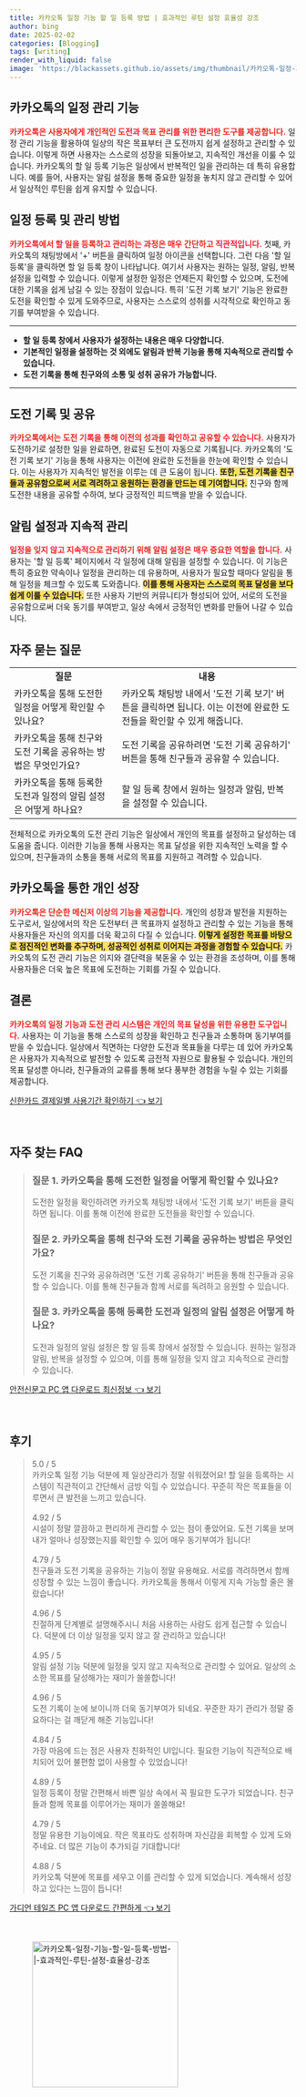 ```yaml
---
title: 카카오톡 일정 기능 할 일 등록 방법 | 효과적인 루틴 설정 효율성 강조
author: bing
date: 2025-02-02
categories: [Blogging]
tags: [writing]
render_with_liquid: false
image: 'https://blackassets.github.io/assets/img/thumbnail/카카오톡-일정-기능-할-일-등록-방법-|-효과적인-루틴-설정-효율성-강조.webp'
---
```



<h2 id='카카오톡의 일정 관리 기능'>카카오톡의 일정 관리 기능</h2>

<p><b><span style="color: #ee2323;">카카오톡은 사용자에게 개인적인 도전과 목표 관리를 위한 편리한 도구를 제공합니다.</span></b> 일정 관리 기능을 활용하여 일상의 작은 목표부터 큰 도전까지 쉽게 설정하고 관리할 수 있습니다. 이렇게 하면 사용자는 스스로의 성장을 되돌아보고, 지속적인 개선을 이룰 수 있습니다. 카카오톡의 할 일 등록 기능은 일상에서 반복적인 일을 관리하는 데 특히 유용합니다. 예를 들어, 사용자는 알림 설정을 통해 중요한 일정을 놓치지 않고 관리할 수 있어서 일상적인 루틴을 쉽게 유지할 수 있습니다.</p>

<h2 id='일정 등록 및 관리 방법'>일정 등록 및 관리 방법</h2>

<p><b><span style="color: #ee2323;">카카오톡에서 할 일을 등록하고 관리하는 과정은 매우 간단하고 직관적입니다.</span></b> 첫째, 카카오톡의 채팅방에서 '+' 버튼을 클릭하여 일정 아이콘을 선택합니다. 그런 다음 '할 일 등록'을 클릭하면 할 일 등록 창이 나타납니다. 여기서 사용자는 원하는 일정, 알림, 반복 설정을 입력할 수 있습니다. 이렇게 설정한 일정은 언제든지 확인할 수 있으며, 도전에 대한 기록을 쉽게 남길 수 있는 장점이 있습니다. 특히 '도전 기록 보기' 기능은 완료한 도전을 확인할 수 있게 도와주므로, 사용자는 스스로의 성취를 시각적으로 확인하고 동기를 부여받을 수 있습니다.</p>

<hr />

<ul>
    <li><b>할 일 등록 창에서 사용자가 설정하는 내용은 매우 다양합니다.</b></li>
    <li><b>기본적인 일정을 설정하는 것 외에도 알림과 반복 기능을 통해 지속적으로 관리할 수 있습니다.</b></li>
    <li><b>도전 기록을 통해 친구와의 소통 및 성취 공유가 가능합니다.</b></li>
</ul>

<hr />

<h2 id='도전 기록 및 공유'>도전 기록 및 공유</h2>

<p><b><span style="color: #ee2323;">카카오톡에서는 도전 기록을 통해 이전의 성과를 확인하고 공유할 수 있습니다.</span></b> 사용자가 도전하기로 설정한 일을 완료하면, 완료된 도전이 자동으로 기록됩니다. 카카오톡의 '도전 기록 보기' 기능을 통해 사용자는 이전에 완료한 도전들을 한눈에 확인할 수 있습니다. 이는 사용자가 지속적인 발전을 이루는 데 큰 도움이 됩니다. <b><span style="background-color: #ffe066;">또한, 도전 기록을 친구들과 공유함으로써 서로 격려하고 응원하는 환경을 만드는 데 기여합니다.</span></b> 친구와 함께 도전한 내용을 공유할 수하여, 보다 긍정적인 피드백을 받을 수 있습니다.</p>

<h2 id='알림 설정과 지속적 관리'>알림 설정과 지속적 관리</h2>

<p><b><span style="color: #ee2323;">일정을 잊지 않고 지속적으로 관리하기 위해 알림 설정은 매우 중요한 역할을 합니다.</span></b> 사용자는 '할 일 등록' 페이지에서 각 일정에 대해 알림을 설정할 수 있습니다. 이 기능은 특히 중요한 약속이나 일정을 관리하는 데 유용하며, 사용자가 필요할 때마다 알림을 통해 일정을 체크할 수 있도록 도와줍니다. <b><span style="background-color: #ffe066;">이를 통해 사용자는 스스로의 목표 달성을 보다 쉽게 이룰 수 있습니다.</span></b> 또한 사용자 기반의 커뮤니티가 형성되어 있어, 서로의 도전을 공유함으로써 더욱 동기를 부여받고, 일상 속에서 긍정적인 변화를 만들어 나갈 수 있습니다.</p>

<h2 id='자주 묻는 질문'>자주 묻는 질문</h2>

<table>
    <tr>
        <td style="text-align: center; height: 17px;"><b>질문</b></td>
        <td style="text-align: center; height: 17px;"><b>내용</b></td>
    </tr>
    <tr>
        <td>카카오톡을 통해 도전한 일정을 어떻게 확인할 수 있나요?</td>
        <td>카카오톡 채팅방 내에서 '도전 기록 보기' 버튼을 클릭하면 됩니다. 이는 이전에 완료한 도전들을 확인할 수 있게 해줍니다.</td>
    </tr>
    <tr>
        <td>카카오톡을 통해 친구와 도전 기록을 공유하는 방법은 무엇인가요?</td>
        <td>도전 기록을 공유하려면 '도전 기록 공유하기' 버튼을 통해 친구들과 공유할 수 있습니다.</td>
    </tr>
    <tr>
        <td>카카오톡을 통해 등록한 도전과 일정의 알림 설정은 어떻게 하나요?</td>
        <td>할 일 등록 창에서 원하는 일정과 알림, 반복을 설정할 수 있습니다.</td>
    </tr>
</table>

<p>전체적으로 카카오톡의 도전 관리 기능은 일상에서 개인의 목표를 설정하고 달성하는 데 도움을 줍니다. 이러한 기능을 통해 사용자는 목표 달성을 위한 지속적인 노력을 할 수 있으며, 친구들과의 소통을 통해 서로의 목표를 지원하고 격려할 수 있습니다.</p>

<h2 id='카카오톡을 통한 개인 성장'>카카오톡을 통한 개인 성장</h2>

<p><b><span style="color: #ee2323;">카카오톡은 단순한 메신저 이상의 기능을 제공합니다.</span></b> 개인의 성장과 발전을 지원하는 도구로서, 일상에서의 작은 도전부터 큰 목표까지 설정하고 관리할 수 있는 기능을 통해 사용자들은 자신의 의지를 더욱 확고히 다질 수 있습니다. <b><span style="background-color: #ffe066;">이렇게 설정한 목표를 바탕으로 점진적인 변화를 추구하며, 성공적인 성취로 이어지는 과정을 경험할 수 있습니다.</span></b> 카카오톡의 도전 관리 기능은 의지와 결단력을 북돋울 수 있는 환경을 조성하며, 이를 통해 사용자들은 더욱 높은 목표에 도전하는 기회를 가질 수 있습니다.</p>

<h2 id='결론'>결론</h2>

<p><b><span style="color: #ee2323;">카카오톡의 일정 기능과 도전 관리 시스템은 개인의 목표 달성을 위한 유용한 도구입니다.</span></b> 사용자는 이 기능을 통해 스스로의 성장을 확인하고 친구들과 소통하며 동기부여를 받을 수 있습니다. 일상에서 직면하는 다양한 도전과 목표들을 다루는 데 있어 카카오톡은 사용자가 지속적으로 발전할 수 있도록 금전적 자원으로 활용될 수 있습니다. 개인의 목표 달성뿐 아니라, 친구들과의 교류를 통해 보다 풍부한 경험을 누릴 수 있는 기회를 제공합니다.</p>


<p><a class="click-button" title="신한카드 결제일별 사용기간 확인하기" href="https://blackassets.github.io/posts/%EC%8B%A0%ED%95%9C%EC%B9%B4%EB%93%9C-%EA%B2%B0%EC%A0%9C%EC%9D%BC%EB%B3%84-%EC%82%AC%EC%9A%A9%EA%B8%B0%EA%B0%84-%ED%99%95%EC%9D%B8%ED%95%98%EA%B8%B0/" rel="dofollow">신한카드 결제일별 사용기간 확인하기 👈 보기</a></p><br>
<h2 id='자주_찾는_FAQ'>자주 찾는 FAQ</h2>
<div itemscope="" itemtype="https://schema.org/FAQPage"> 
<blockquote> 
<div itemscope="" itemprop="mainEntity" itemtype="https://schema.org/Question"> 
<h3 itemprop="name">질문 1. 카카오톡을 통해 도전한 일정을 어떻게 확인할 수 있나요?</h3> 
<div itemscope="" itemprop="acceptedAnswer" itemtype="https://schema.org/Answer"> 
<span itemprop="text"> 
<p>도전한 일정을 확인하려면 카카오톡 채팅방 내에서 '도전 기록 보기' 버튼을 클릭하면 됩니다. 이를 통해 이전에 완료한 도전들을 확인할 수 있습니다.</p> 
</span> 
</div> 
</div> 

<div itemscope="" itemprop="mainEntity" itemtype="https://schema.org/Question"> 
<h3 itemprop="name">질문 2. 카카오톡을 통해 친구와 도전 기록을 공유하는 방법은 무엇인가요?</h3> 
<div itemscope="" itemprop="acceptedAnswer" itemtype="https://schema.org/Answer"> 
<span itemprop="text"> 
<p>도전 기록을 친구와 공유하려면 '도전 기록 공유하기' 버튼을 통해 친구들과 공유할 수 있습니다. 이를 통해 친구들과 함께 서로를 독려하고 응원할 수 있습니다.</p> 
</span> 
</div> 
</div> 

<div itemscope="" itemprop="mainEntity" itemtype="https://schema.org/Question"> 
<h3 itemprop="name">질문 3. 카카오톡을 통해 등록한 도전과 일정의 알림 설정은 어떻게 하나요?</h3> 
<div itemscope="" itemprop="acceptedAnswer" itemtype="https://schema.org/Answer"> 
<span itemprop="text"> 
<p>도전과 일정의 알림 설정은 할 일 등록 창에서 설정할 수 있습니다. 원하는 일정과 알림, 반복을 설정할 수 있으며, 이를 통해 일정을 잊지 않고 지속적으로 관리할 수 있습니다.</p> 
</span> 
</div> 
</div> 
</blockquote> 
</div>
<p><a class="click-button" title="안전신문고 PC 앱 다운로드 최신정보" href="https://blackassets.github.io/posts/%EC%95%88%EC%A0%84%EC%8B%A0%EB%AC%B8%EA%B3%A0-PC-%EC%95%B1-%EB%8B%A4%EC%9A%B4%EB%A1%9C%EB%93%9C-%EC%B5%9C%EC%8B%A0%EC%A0%95%EB%B3%B4/" rel="dofollow">안전신문고 PC 앱 다운로드 최신정보 👈 보기</a></p><br>
<h2 id='후기'>후기</h2>
<div itemscope itemtype="https://schema.org/Product">
  <blockquote>
  <div itemprop="review" itemscope itemtype="https://schema.org/Review">
      <div itemprop="reviewRating" itemscope itemtype="https://schema.org/Rating"> <span itemprop="ratingValue">5.0</span> / <span itemprop="bestRating">5</span> </div>
      <span itemprop="reviewBody">카카오톡 일정 기능 덕분에 제 일상관리가 정말 쉬워졌어요! 할 일을 등록하는 시스템이 직관적이고 간단해서 금방 익힐 수 있었습니다. 꾸준히 작은 목표들을 이루면서 큰 발전을 느끼고 있습니다.</span>
  </div>
  <br>
  <div itemprop="review" itemscope itemtype="https://schema.org/Review">
      <div itemprop="reviewRating" itemscope itemtype="https://schema.org/Rating"> <span itemprop="ratingValue">4.92</span> / <span itemprop="bestRating">5</span> </div>
      <span itemprop="reviewBody">시설이 정말 깔끔하고 편리하게 관리할 수 있는 점이 좋았어요. 도전 기록을 보며 내가 얼마나 성장했는지를 확인할 수 있어 매우 동기부여가 됩니다!</span>
  </div>
  <br>
  <div itemprop="review" itemscope itemtype="https://schema.org/Review">
      <div itemprop="reviewRating" itemscope itemtype="https://schema.org/Rating"> <span itemprop="ratingValue">4.79</span> / <span itemprop="bestRating">5</span> </div>
      <span itemprop="reviewBody">친구들과 도전 기록을 공유하는 기능이 정말 유용해요. 서로를 격려하면서 함께 성장할 수 있는 느낌이 좋습니다. 카카오톡을 통해서 이렇게 지속 가능할 줄은 몰랐습니다!</span>
  </div>
  <br>
  <div itemprop="review" itemscope itemtype="https://schema.org/Review">
      <div itemprop="reviewRating" itemscope itemtype="https://schema.org/Rating"> <span itemprop="ratingValue">4.96</span> / <span itemprop="bestRating">5</span> </div>
      <span itemprop="reviewBody">친절하게 단계별로 설명해주시니 처음 사용하는 사람도 쉽게 접근할 수 있습니다. 덕분에 더 이상 일정을 잊지 않고 잘 관리하고 있습니다!</span>
  </div>
  <br>
  <div itemprop="review" itemscope itemtype="https://schema.org/Review">
      <div itemprop="reviewRating" itemscope itemtype="https://schema.org/Rating"> <span itemprop="ratingValue">4.95</span> / <span itemprop="bestRating">5</span> </div>
      <span itemprop="reviewBody">알림 설정 기능 덕분에 일정을 잊지 않고 지속적으로 관리할 수 있어요. 일상의 소소한 목표를 달성해가는 재미가 쏠쏠합니다!</span>
  </div>
  <br>
  <div itemprop="review" itemscope itemtype="https://schema.org/Review">
      <div itemprop="reviewRating" itemscope itemtype="https://schema.org/Rating"> <span itemprop="ratingValue">4.96</span> / <span itemprop="bestRating">5</span> </div>
      <span itemprop="reviewBody">도전 기록이 눈에 보이니까 더욱 동기부여가 되네요. 꾸준한 자기 관리가 정말 중요하다는 걸 깨닫게 해준 기능입니다!</span>
  </div>
  <br>
  <div itemprop="review" itemscope itemtype="https://schema.org/Review">
      <div itemprop="reviewRating" itemscope itemtype="https://schema.org/Rating"> <span itemprop="ratingValue">4.84</span> / <span itemprop="bestRating">5</span> </div>
      <span itemprop="reviewBody">가장 마음에 드는 점은 사용자 친화적인 UI입니다. 필요한 기능이 직관적으로 배치되어 있어 불편함 없이 사용할 수 있었습니다!</span>
  </div>
  <br>
  <div itemprop="review" itemscope itemtype="https://schema.org/Review">
      <div itemprop="reviewRating" itemscope itemtype="https://schema.org/Rating"> <span itemprop="ratingValue">4.89</span> / <span itemprop="bestRating">5</span> </div>
      <span itemprop="reviewBody">일정 등록이 정말 간편해서 바쁜 일상 속에서 꼭 필요한 도구가 되었습니다. 친구들과 함께 목표를 이루어가는 재미가 쏠쏠해요!</span>
  </div>
  <br>
  <div itemprop="review" itemscope itemtype="https://schema.org/Review">
      <div itemprop="reviewRating" itemscope itemtype="https://schema.org/Rating"> <span itemprop="ratingValue">4.79</span> / <span itemprop="bestRating">5</span> </div>
      <span itemprop="reviewBody">정말 유용한 기능이에요. 작은 목표라도 성취하며 자신감을 회복할 수 있게 도와주네요. 더 많은 기능이 추가되길 기대합니다!</span>
  </div>
  <br>
  <div itemprop="review" itemscope itemtype="https://schema.org/Review">
      <div itemprop="reviewRating" itemscope itemtype="https://schema.org/Rating"> <span itemprop="ratingValue">4.88</span> / <span itemprop="bestRating">5</span> </div>
      <span itemprop="reviewBody">카카오톡 덕분에 목표를 세우고 이를 관리할 수 있게 되었습니다. 계속해서 성장하고 있다는 느낌이 듭니다!</span>
  </div>
  </blockquote>
</div>
<p><a class="click-button" title="가디언 테일즈 PC 앱 다운로드 간편하게" href="https://blackassets.github.io/posts/%EA%B0%80%EB%94%94%EC%96%B8-%ED%85%8C%EC%9D%BC%EC%A6%88-PC-%EC%95%B1-%EB%8B%A4%EC%9A%B4%EB%A1%9C%EB%93%9C-%EA%B0%84%ED%8E%B8%ED%95%98%EA%B2%8C/" rel="dofollow">가디언 테일즈 PC 앱 다운로드 간편하게 👈 보기</a></p><br>
<figure class="image"><img src="https://blackassets.github.io/assets/img/thumbnail/카카오톡-일정-기능-할-일-등록-방법-|-효과적인-루틴-설정-효율성-강조.webp" alt="카카오톡-일정-기능-할-일-등록-방법-|-효과적인-루틴-설정-효율성-강조" width="256" height="256"></figure>